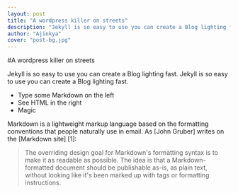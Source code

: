 ```yaml
---
layout: post
title: "A wordpress killer on streets"
description: "Jekyll is so easy to use you can create a Blog lighting fast."
author: "Ajinkya"
cover: "post-bg.jpg"
---
```


#A wordpress killer on streets

Jekyll is so easy to use you can create a Blog lighting fast. Jekyll is so easy to use you can create a Blog lighting fast.

  - Type some Markdown on the left
  - See HTML in the right
  - Magic

Markdown is a lightweight markup language based on the formatting conventions that people naturally use in email.  As [John Gruber] writes on the [Markdown site] [1]:

> The overriding design goal for Markdown's
> formatting syntax is to make it as readable
> as possible. The idea is that a
> Markdown-formatted document should be
> publishable as-is, as plain text, without
> looking like it's been marked up with tags
> or formatting instructions.